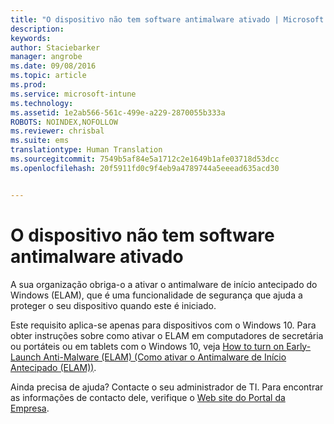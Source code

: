 ```yaml
---
title: "O dispositivo não tem software antimalware ativado | Microsoft Intune"
description: 
keywords: 
author: Staciebarker
manager: angrobe
ms.date: 09/08/2016
ms.topic: article
ms.prod: 
ms.service: microsoft-intune
ms.technology: 
ms.assetid: 1e2ab566-561c-499e-a229-2870055b333a
ROBOTS: NOINDEX,NOFOLLOW
ms.reviewer: chrisbal
ms.suite: ems
translationtype: Human Translation
ms.sourcegitcommit: 7549b5af84e5a1712c2e1649b1afe03718d53dcc
ms.openlocfilehash: 20f5911fd0c9f4eb9a4789744a5eeead635acd30


---
```



# O dispositivo não tem software antimalware ativado

A sua organização obriga-o a ativar o antimalware de início antecipado do Windows (ELAM), que é uma funcionalidade de segurança que ajuda a proteger o seu dispositivo quando este é iniciado.

Este requisito aplica-se apenas para dispositivos com o Windows 10. Para obter instruções sobre como ativar o ELAM em computadores de secretária ou portáteis ou em tablets com o Windows 10, veja [How to turn on Early-Launch Anti-Malware (ELAM) (Como ativar o Antimalware de Início Antecipado (ELAM))](https://gallery.technet.microsoft.com/How-to-turn-on-Early-84552ec5).

Ainda precisa de ajuda? Contacte o seu administrador de TI. Para encontrar as informações de contacto dele, verifique o [Web site do Portal da Empresa](http://portal.manage.microsoft.com).





<!--HONumber=Sep16_HO2-->


